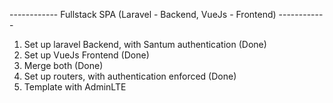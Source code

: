 ------------ Fullstack SPA (Laravel - Backend, VueJs - Frontend) ------------
1. Set up laravel Backend, with Santum authentication (Done)
2. Set up VueJs Frontend (Done)
3. Merge both (Done)
4. Set up routers, with authentication enforced (Done)
5. Template with AdminLTE